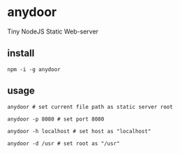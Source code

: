 # anydoor

Tiny NodeJS Static Web-server

## install

```
npm -i -g anydoor
```

## usage

```
anydoor # set current file path as static server root

anydoor -p 8080 # set port 8080

anydoor -h localhost # set host as "localhost"

anydoor -d /usr # set root as "/usr"

```
